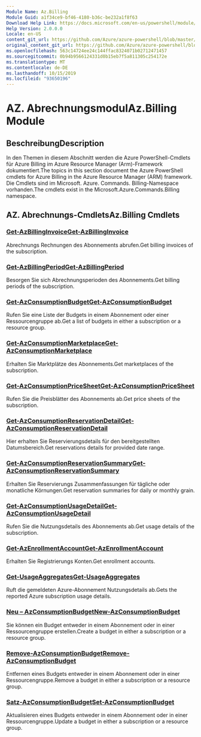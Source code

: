 ```yaml
---
Module Name: Az.Billing
Module Guid: a1f34ce9-bf46-4180-b36c-be232a1f8f63
Download Help Link: https://docs.microsoft.com/en-us/powershell/module/az.billing
Help Version: 2.0.0.0
Locale: en-US
content_git_url: https://github.com/Azure/azure-powershell/blob/master/src/Billing/Billing/help/Az.Billing.md
original_content_git_url: https://github.com/Azure/azure-powershell/blob/master/src/Billing/Billing/help/Az.Billing.md
ms.openlocfilehash: 563c14724ee24c144ffac8324071b02712471457
ms.sourcegitcommit: 0b94b9566124331d0b15eb7f5a811305c254172e
ms.translationtype: MT
ms.contentlocale: de-DE
ms.lasthandoff: 10/15/2019
ms.locfileid: "93650196"
---
```

# <span data-ttu-id="97835-101">AZ. Abrechnungsmodul</span><span class="sxs-lookup"><span data-stu-id="97835-101">Az.Billing Module</span></span>
## <span data-ttu-id="97835-102">Beschreibung</span><span class="sxs-lookup"><span data-stu-id="97835-102">Description</span></span>
<span data-ttu-id="97835-103">In den Themen in diesem Abschnitt werden die Azure PowerShell-Cmdlets für Azure Billing im Azure Resource Manager (Arm)-Framework dokumentiert.</span><span class="sxs-lookup"><span data-stu-id="97835-103">The topics in this section document the Azure PowerShell cmdlets for Azure Billing in the Azure Resource Manager (ARM) framework.</span></span> <span data-ttu-id="97835-104">Die Cmdlets sind im Microsoft. Azure. Commands. Billing-Namespace vorhanden.</span><span class="sxs-lookup"><span data-stu-id="97835-104">The cmdlets exist in the Microsoft.Azure.Commands.Billing namespace.</span></span>

## <span data-ttu-id="97835-105">AZ. Abrechnungs-Cmdlets</span><span class="sxs-lookup"><span data-stu-id="97835-105">Az.Billing Cmdlets</span></span>
### [<span data-ttu-id="97835-106">Get-AzBillingInvoice</span><span class="sxs-lookup"><span data-stu-id="97835-106">Get-AzBillingInvoice</span></span>](Get-AzBillingInvoice.md)
<span data-ttu-id="97835-107">Abrechnungs Rechnungen des Abonnements abrufen.</span><span class="sxs-lookup"><span data-stu-id="97835-107">Get billing invoices of the subscription.</span></span>

### [<span data-ttu-id="97835-108">Get-AzBillingPeriod</span><span class="sxs-lookup"><span data-stu-id="97835-108">Get-AzBillingPeriod</span></span>](Get-AzBillingPeriod.md)
<span data-ttu-id="97835-109">Besorgen Sie sich Abrechnungsperioden des Abonnements.</span><span class="sxs-lookup"><span data-stu-id="97835-109">Get billing periods of the subscription.</span></span>

### [<span data-ttu-id="97835-110">Get-AzConsumptionBudget</span><span class="sxs-lookup"><span data-stu-id="97835-110">Get-AzConsumptionBudget</span></span>](Get-AzConsumptionBudget.md)
<span data-ttu-id="97835-111">Rufen Sie eine Liste der Budgets in einem Abonnement oder einer Ressourcengruppe ab.</span><span class="sxs-lookup"><span data-stu-id="97835-111">Get a list of budgets in either a subscription or a resource group.</span></span>

### [<span data-ttu-id="97835-112">Get-AzConsumptionMarketplace</span><span class="sxs-lookup"><span data-stu-id="97835-112">Get-AzConsumptionMarketplace</span></span>](Get-AzConsumptionMarketplace.md)
<span data-ttu-id="97835-113">Erhalten Sie Marktplätze des Abonnements.</span><span class="sxs-lookup"><span data-stu-id="97835-113">Get marketplaces of the subscription.</span></span>

### [<span data-ttu-id="97835-114">Get-AzConsumptionPriceSheet</span><span class="sxs-lookup"><span data-stu-id="97835-114">Get-AzConsumptionPriceSheet</span></span>](Get-AzConsumptionPriceSheet.md)
<span data-ttu-id="97835-115">Rufen Sie die Preisblätter des Abonnements ab.</span><span class="sxs-lookup"><span data-stu-id="97835-115">Get price sheets of the subscription.</span></span>

### [<span data-ttu-id="97835-116">Get-AzConsumptionReservationDetail</span><span class="sxs-lookup"><span data-stu-id="97835-116">Get-AzConsumptionReservationDetail</span></span>](Get-AzConsumptionReservationDetail.md)
<span data-ttu-id="97835-117">Hier erhalten Sie Reservierungsdetails für den bereitgestellten Datumsbereich.</span><span class="sxs-lookup"><span data-stu-id="97835-117">Get reservations details for provided date range.</span></span>

### [<span data-ttu-id="97835-118">Get-AzConsumptionReservationSummary</span><span class="sxs-lookup"><span data-stu-id="97835-118">Get-AzConsumptionReservationSummary</span></span>](Get-AzConsumptionReservationSummary.md)
<span data-ttu-id="97835-119">Erhalten Sie Reservierungs Zusammenfassungen für tägliche oder monatliche Körnungen.</span><span class="sxs-lookup"><span data-stu-id="97835-119">Get reservation summaries for daily or monthly grain.</span></span>

### [<span data-ttu-id="97835-120">Get-AzConsumptionUsageDetail</span><span class="sxs-lookup"><span data-stu-id="97835-120">Get-AzConsumptionUsageDetail</span></span>](Get-AzConsumptionUsageDetail.md)
<span data-ttu-id="97835-121">Rufen Sie die Nutzungsdetails des Abonnements ab.</span><span class="sxs-lookup"><span data-stu-id="97835-121">Get usage details of the subscription.</span></span>

### [<span data-ttu-id="97835-122">Get-AzEnrollmentAccount</span><span class="sxs-lookup"><span data-stu-id="97835-122">Get-AzEnrollmentAccount</span></span>](Get-AzEnrollmentAccount.md)
<span data-ttu-id="97835-123">Erhalten Sie Registrierungs Konten.</span><span class="sxs-lookup"><span data-stu-id="97835-123">Get enrollment accounts.</span></span>

### [<span data-ttu-id="97835-124">Get-UsageAggregates</span><span class="sxs-lookup"><span data-stu-id="97835-124">Get-UsageAggregates</span></span>](Get-UsageAggregates.md)
<span data-ttu-id="97835-125">Ruft die gemeldeten Azure-Abonnement Nutzungsdetails ab.</span><span class="sxs-lookup"><span data-stu-id="97835-125">Gets the reported Azure subscription usage details.</span></span>

### [<span data-ttu-id="97835-126">Neu – AzConsumptionBudget</span><span class="sxs-lookup"><span data-stu-id="97835-126">New-AzConsumptionBudget</span></span>](New-AzConsumptionBudget.md)
<span data-ttu-id="97835-127">Sie können ein Budget entweder in einem Abonnement oder in einer Ressourcengruppe erstellen.</span><span class="sxs-lookup"><span data-stu-id="97835-127">Create a budget in either a subscription or a resource group.</span></span>

### [<span data-ttu-id="97835-128">Remove-AzConsumptionBudget</span><span class="sxs-lookup"><span data-stu-id="97835-128">Remove-AzConsumptionBudget</span></span>](Remove-AzConsumptionBudget.md)
<span data-ttu-id="97835-129">Entfernen eines Budgets entweder in einem Abonnement oder in einer Ressourcengruppe.</span><span class="sxs-lookup"><span data-stu-id="97835-129">Remove a budget in either a subscription or a resource group.</span></span>

### [<span data-ttu-id="97835-130">Satz-AzConsumptionBudget</span><span class="sxs-lookup"><span data-stu-id="97835-130">Set-AzConsumptionBudget</span></span>](Set-AzConsumptionBudget.md)
<span data-ttu-id="97835-131">Aktualisieren eines Budgets entweder in einem Abonnement oder in einer Ressourcengruppe.</span><span class="sxs-lookup"><span data-stu-id="97835-131">Update a budget in either a subscription or a resource group.</span></span>

